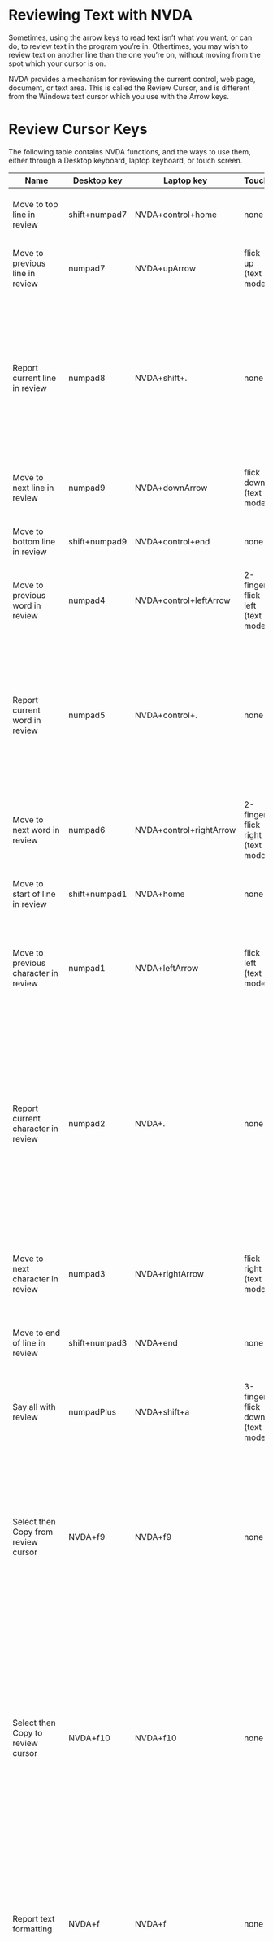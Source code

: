 Reviewing Text with NVDA
========================

Sometimes, using the arrow keys to read text isn’t what you want, or
can do, to review text in the program you’re in. Othertimes, you may
wish to review text on another line than the one you’re on, without
moving from the spot which your cursor is on.

NVDA provides a mechanism for reviewing the current control, web page,
document, or text area. This is called the Review Cursor, and is
different from the Windows text cursor which you use with the Arrow
keys. 

Review Cursor Keys
==================

The following table contains NVDA functions, and the ways to use them,
either through a Desktop keyboard, laptop keyboard, or touch screen.

| Name                                 | Desktop key   | Laptop key              | Touch                            | Description                                                                                                                                                                                                                                               |
| ------------------------------------ | ------------- | ----------------------- | -------------------------------- | --------------------------------------------------------------------------------------------------------------------------------------------------------------------------------------------------------------------------------------------------------- |
| Move to top line in review           | shift+numpad7 | NVDA+control+home       | none                             | Moves the review cursor to the top line of the text                                                                                                                                                                                                       |
| Move to previous line in review      | numpad7       | NVDA+upArrow            | flick up (text mode)             | Moves the review cursor to the previous line of text                                                                                                                                                                                                      |
| Report current line in review        | numpad8       | NVDA+shift+.            | none                             | Announces the current line of text where the review cursor is positioned. Pressing twice spells the line. Pressing three times spells the line using character descriptions.                                                                              |
| Move to next line in review          | numpad9       | NVDA+downArrow          | flick down (text mode)           | Move the review cursor to the next line of text                                                                                                                                                                                                           |
| Move to bottom line in review        | shift+numpad9 | NVDA+control+end        | none                             | Moves the review cursor to the bottom line of text                                                                                                                                                                                                        |
| Move to previous word in review      | numpad4       | NVDA+control+leftArrow  | 2-finger flick left (text mode)  | Moves the review cursor to the previous word in the text                                                                                                                                                                                                  |
| Report current word in review        | numpad5       | NVDA+control+.          | none                             | Announces the current word in the text where the review cursor is positioned. Pressing twice spells the word. Pressing three times spells the word using character descriptions.                                                                          |
| Move to next word in review          | numpad6       | NVDA+control+rightArrow | 2-finger flick right (text mode) | Move the review cursor to the next word in the text                                                                                                                                                                                                       |
| Move to start of line in review      | shift+numpad1 | NVDA+home               | none                             | Moves the review cursor to the start of the current line in the text                                                                                                                                                                                      |
| Move to previous character in review | numpad1       | NVDA+leftArrow          | flick left (text mode)           | Moves the review cursor to the previous character on the current line in the text                                                                                                                                                                         |
| Report current character in review   | numpad2       | NVDA+.                  | none                             | Announces the current character on the line of text where the review cursor is positioned. Pressing twice reports a description or example of that character. Pressing three times reports the numeric value of the character in decimal and hexadecimal. |
| Move to next character in review     | numpad3       | NVDA+rightArrow         | flick right (text mode)          | Move the review cursor to the next character on the current line of text                                                                                                                                                                                  |
| Move to end of line in review        | shift+numpad3 | NVDA+end                | none                             | Moves the review cursor to the end of the current line of text                                                                                                                                                                                            |
| Say all with review                  | numpadPlus    | NVDA+shift+a            | 3-finger flick down (text mode)  | Reads from the current position of the review cursor, moving it as it goes                                                                                                                                                                                |
| Select then Copy from review cursor  | NVDA+f9       | NVDA+f9                 | none                             | Starts the select then copy process from the current position of the review cursor. The actual action is not performed until you tell NVDA where the end of the text range is                                                                             |
| Select then Copy to review cursor    | NVDA+f10      | NVDA+f10                | none                             | On the first press, text is selected from the position previously set start marker up to and including the review cursor's current position. After pressing this key a second time, the text will be copied to the Windows clipboard                      |
| Report text formatting               | NVDA+f        | NVDA+f                  | none                             | Reports the formatting of the text where the review cursor is currently situated. Pressing twice shows the information in browse mode                                                                                                                     |
| Report current symbol replacement    | None          | None                    | none                             | Speaks the symbol where the review cursor is positioned. Pressed twice, shows the symbol and the text used to speak it in browse mode.                                                                                                                    |

Uses For Reviewing Text
=======================

There are a few cases for why reviewing text with the review cursor
can be useful.

* If you use the command line, or Windows terminal, you will need to
  review output with the review cursor, as the arrow keys move through
  history and the characters of your command.
* If you are in a document, you may want to review a prior line, or
  one below the current line.
* If you move, using the navigator object discussed later, you will
  have to review that line using the review cursor.

Activity
--------

- Use the review cursor to read the line above this one, then use
  **Insert + Up Arrow** to verify that your system cursor is still on
  this line.
